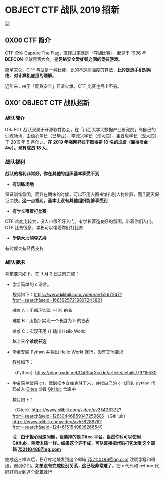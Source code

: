 # OBJECT CTF 战队 2019 招新



![](https://upload-images.jianshu.io/upload_images/15548795-51a6e6cad2f70ead.png?imageMogr2/auto-orient/strip%7CimageView2/2/w/1240)





## 0X00 CTF 简介



CTF 全称 Capture The Flag，直译过来就是「夺旗比赛」。起源于 1996 年 **DEFCON** 全球黑客大会，是**网络安全爱好者之间的竞技游戏**。



简单来说，CTF 与就是一种比赛，比的不是高强度的算法，**比的是选手们对网络、对计算机底层的理解**。



近年来，由于「网络安全」日渐火爆，CTF 比赛也层出不穷。





## 0X01 OBJECT CTF 战队招新



### 战队简介



OBJECT 战队隶属于开源软件协会，在「山西大学大数据产业研究院」有自己的训练场地，由信心学长（已毕业）、李政兴学长（现大四）、崔晋瑜学长（现大四）于 2019 年 5 月创办。**在 2019 年强网杯线下取得第 10 名的成绩（赢得奖金 4w）。现有成员 18 人**。



### 战队福利



**战队的福利非常好。你在其他的组织基本享受不到**



+ **有训练场地**

保证训练氛围，而且在期末的时候，可以不用去图书馆和别人抢位置，而且夏天保证凉快。**这一点福利，基本上没有其他组织能够享受到**



+ **有学长带着打比赛**

CTF 难度比较大，没人带很不好入门。有学长营造良好的氛围，带着你们入门。CTF 比赛很多，学长可以带着你们打比赛



+ **学院大力领导支持**

有时候会有经费支持



### 战队要求



考核要求如下，在 9 月 2 日之前完成：



+ 学会简单的 c 语言。

  视频如下：https://www.bilibili.com/video/av15267247?from=search&seid=16656257219867243821
  
  难度 A：用循环实现 1-100 的和
  
  难度 B：用指针实现一个长度为 5 的链表
  
  难度 C：实现不用 {} 输出 Hello World
  
  
  
  **以上三个难度任选**





+ 学会安装 Python 并输出 Hello World 就行，没有其他要求

  教程如下：

  （Python）https://blog.csdn.net/CatStarXcode/article/details/79715530





+ 学会简单使用 git，做到把本仓库克隆下来，并把自己的 c 代码和 python 代码放入 [Gitee](https://gitee.com/) 或者 [GitHub](github.com) 仓库中

  教程如下：

  （Gitee）https://www.bilibili.com/video/av36406372?from=search&seid=12660446859347259686 （GitHub）https://www.bilibili.com/video/av56828976?from=search&seid=12446151549896266549
  
  
  
  注：**由于担心网速问题，我选择的是 Gitee 平台，当然你也可以使用 GitHub，两者本质一样。如果这个完不成，可以直接把代码打包发到这个邮箱  752110488@qq.com**





完成这三样以后，把仓库地址发到这个邮箱 752110488@qq.com 注明学号和班级，谢谢你们。**如果没有完成也没关系，这已经非常难了**。把 c 代码和 python 代码打包发到这个邮箱就行













